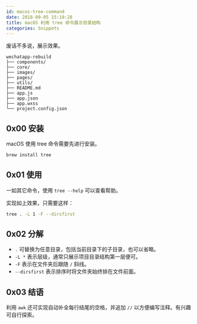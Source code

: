 ```yaml
---
id: macos-tree-command
date: 2018-09-05 15:19:28
title: macOS 利用 tree 命令展示目录结构
categories: Snippets
---
```


废话不多说，展示效果。

```
wechatapp-rebuild
├── components/
├── core/
├── images/
├── pages/
├── utils/
├── README.md
├── app.js
├── app.json
├── app.wxss
└── project.config.json
```

## 0x00 安装

macOS 使用 tree 命令需要先进行安装。

```bash
brew install tree
```

## 0x01 使用

一如其它命令，使用 `tree --help` 可以查看帮助。

实现如上效果，只需要这样：

```bash
tree . -L 1 -F --dirsfirst
```

## 0x02 分解

- `.` 可替换为任意目录，包括当前目录下的子目录，也可以省略。
- `-L *` 表示层级，通常只展示项目目录结构第一层便可。
- `-F` 表示在文件夹后跟随 `/` 斜线。
- `--dirsfirst` 表示排序时将文件夹始终排在文件前面。

## 0x03 结语

利用 `awk` 还可实现自动补全每行结尾的空格，并追加 `//` 以方便编写注释。有兴趣可自行探索。